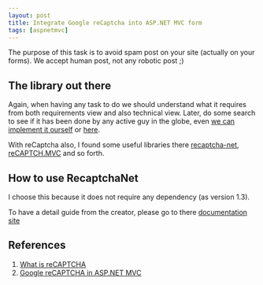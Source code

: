 ```yaml
---
layout: post
title: Integrate Google reCaptcha into ASP.NET MVC form
tags: [aspnetmvc]
---
```



The purpose of this task is to avoid spam post on your site (actually on your forms).
We accept human post, not any robotic post ;)


## The library out there

Again, when having any task to do we should understand what it requires from both requirements view
and also technical view. Later, do some search to see if it has been done by any active guy in the globe,
even [we can implement it ourself][5] or [here][8].

With reCaptcha also, I found some useful libraries there [recaptcha-net][3], [reCAPTCH.MVC][4] and so forth.

## How to use RecaptchaNet

I choose this because it does not require any dependency (as version 1.3).

To have a detail guide from the creator, please go to there [documentation site][7]




## References
1. [What is reCAPTCHA][1]
2. [Google reCAPTCHA in ASP.NET MVC][2]

[1]: https://developers.google.com/recaptcha/
[2]: http://venkatbaggu.com/google-recaptcha-asp-net-mvc/
[3]: https://github.com/tanveery/recaptcha-net
[4]: https://www.nuget.org/packages/reCAPTCH.MVC/
[5]: http://stackoverflow.com/questions/4611122/how-to-implement-recaptcha-for-asp-net-mvc
[6]: http://recaptcha-net.mtd226.com/
[7]: http://recaptchamvc.apphb.com/
[8]: http://www.codeproject.com/Articles/874150/Google-reCAPTCHA-in-ASP-NET-MVC
